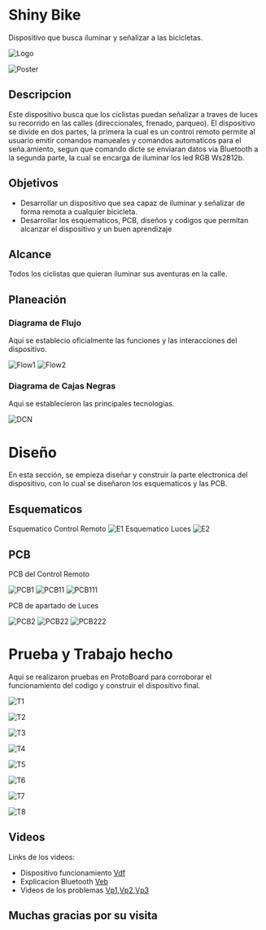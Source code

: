 # Shiny Bike

Dispositivo que busca iluminar y señalizar a las bicicletas.

![Logo](Diseño/LogoTIE.jpg)

![Poster](ProcesoyDocumentos/POSTER.png)

## Descripcion

Este dispositivo busca que los ciclistas puedan señalizar a traves de luces su recorrido en las calles (direccionales, frenado, parqueo). El dispositivo se divide en dos partes, la primera la cual es un control remoto permite al usuario emitir comandos manueales y comandos automaticos para el seña.amiento, segun que comando dicte se enviaran datos via Bluetooth a la segunda parte, la cual se encarga de iluminar los led RGB Ws2812b.

## Objetivos

- Desarrollar un dispositivo que sea capaz de iluminar y señalizar de forma remota a cualquier bicicleta.
- Desarrollar los esquematicos, PCB, diseños y codigos que permitan alcanzar el dispositivo y un buen aprendizaje

## Alcance

Todos los ciclistas que quieran iluminar sus aventuras en la calle.

## Planeación 

### Diagrama de Flujo

Aqui se establecio oficialmente las funciones y las interacciones del dispositivo.

![Flow1](ProcesoyDocumentos/Flow1.JPG)
![Flow2](ProcesoyDocumentos/Flow2.JPG)

### Diagrama de Cajas Negras

Aqui se establecieron las principales tecnologias.

![DCN](ProcesoyDocumentos/DiagramaCajaNegra.JPG)

# Diseño

En esta sección, se empieza diseñar y construir la parte electronica del dispositivo, con lo cual se diseñaron los esquematicos y las PCB.

## Esquematicos

Esquematico Control Remoto
![E1](ProcesoyDocumentos/E1.JPG)
Esquematico Luces
![E2](ProcesoyDocumentos/E2.JPG)

## PCB

PCB del Control Remoto

![PCB1](Kicad-PCB/ControlRemoto/CapturaCR.JPG)
![PCB11](Kicad-PCB/ControlRemoto/ControlRemoto1.jpg)
![PCB111](Kicad-PCB/ControlRemoto/ControlRemoto2.jpg)

PCB de apartado de Luces

![PCB2](Kicad-PCB/LUCES/CapturaLuces.JPG)
![PCB22](Kicad-PCB/LUCES/LUCES1.jpg)
![PCB222](Kicad-PCB/LUCES/LUCES2.jpg)

# Prueba y Trabajo hecho

Aqui se realizaron pruebas en ProtoBoard para corroborar el funcionamiento del codigo y construir el dispositivo final.

![T1](Visuales/Imagenes/IMG_20230626_190418.jpg)

![T2](Visuales/Imagenes/IMG_20230626_190425.jpg)

![T3](Visuales/Imagenes/IMG_20230627_094516.jpg)

![T4](Visuales/Imagenes/IMG_20230627_094530.jpg)

![T5](Visuales/Imagenes/IMG_20230627_163613.jpg)

![T6](Visuales/Imagenes/IMG_20230627_163639.jpg)

![T7](Visuales/Imagenes/IMG_20230627_170327.jpg)

![T8](Visuales/Imagenes/IMG_20230627_170927.jpg)

## Videos

Links de los videos:
 - Dispositivo funcionamiento [Vdf](https://youtu.be/l_CRdRnh4ok)
 - Explicacion Bluetooth [Veb](https://youtu.be/JUIpYABRpQY)
 - Videos de los problemas [Vp1](https://youtu.be/4-EyFK3v-QM),[Vp2](https://youtube.com/shorts/PcfQB73DB2A?feature=share),[Vp3](https://youtu.be/3R93eb1QBnk)

## Muchas gracias por su visita